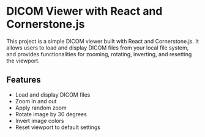 # DICOM Viewer with React and Cornerstone.js

This project is a simple DICOM viewer built with React and Cornerstone.js. It allows users to load and display DICOM files from your local file system, and provides functionalities for zooming, rotating, inverting, and resetting the viewport.

## Features

- Load and display DICOM files
- Zoom in and out
- Apply random zoom
- Rotate image by 30 degrees
- Invert image colors
- Reset viewport to default settings
